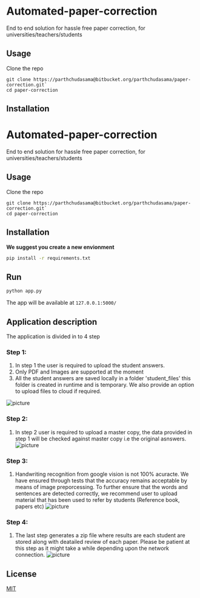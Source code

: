 # Automated-paper-correction

End to end solution for hassle free paper correction, for universities/teachers/students

## Usage

Clone the repo

    git clone https://parthchudasama@bitbucket.org/parthchudasama/paper-correction.git`
	cd paper-correction


## Installation

# Automated-paper-correction

End to end solution for hassle free paper correction, for universities/teachers/students

## Usage

Clone the repo

    git clone https://parthchudasama@bitbucket.org/parthchudasama/paper-correction.git`
	cd paper-correction


## Installation
**We suggest you create a new envionment**
```bash
pip install -r requirements.txt
```
## Run

```python
python app.py
```
The app will be available at  `127.0.0.1:5000/`

## Application description 
The application is divided in to 4 step
### Step 1:
1. In step 1 the user is required to upload the student answers.
2. Only PDF and Images are supported at the moment 
3. All the student answers are saved locally in a folder 'student_files' this folder is created in runtime and is temporary. We also provide an option to upload files to cloud if required.

![picture](https://bitbucket.org/parthchudasama/paper-correction/raw/a84cc7c98a1c97a86f2be15b18a9d2766025c7f2/static/screenshots/Step%201.png)

### Step 2:
1. In step 2 user is required to upload a master copy, the data provided in step 1 will be checked  against master copy i.e the original asnswers.
![picture](https://bitbucket.org/parthchudasama/paper-correction/raw/a84cc7c98a1c97a86f2be15b18a9d2766025c7f2/static/screenshots/Step%202.png)

### Step 3:
1. Handwriting recognition from google vision is not 100% acuracte. We have ensured through tests that the accuracy remains acceptable by means of image preporcessing. To further ensure that the words and sentences are detected correctly, we recommend user to upload material that has been used to refer by students (Reference book, papers etc)
![picture](https://bitbucket.org/parthchudasama/paper-correction/raw/a84cc7c98a1c97a86f2be15b18a9d2766025c7f2/static/screenshots/step%203.png)

### Step 4:
1. The last step generates a zip file where results are each student are stored along with deatailed review of each paper. 
Please be patient at this step as it might take a while depending upon the network connection.
![picture](https://bitbucket.org/parthchudasama/paper-correction/raw/a84cc7c98a1c97a86f2be15b18a9d2766025c7f2/static/screenshots/step%204.png)
## License

[MIT](https://choosealicense.com/licenses/mit/)


